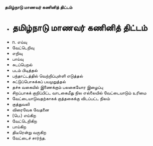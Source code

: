 **தமிழ்நாடு மாணவர் கணினித் திட்டம்**
- # தமிழ்நாடு மாணவர் கணினித் திட்டம்
- n. எய்வு
- வேட்டெறிவு
- எறிவு
- பாய்வு
- சுடப்பெறல்
- படம் பிடித்தல்
- பந்தாட்டத்தில் வெற்றிப்புள்ளி எடுத்தல்
- சுட்டுப்பொசுக்கப் பயமுறுத்தல்
- தச்சு வகையில் இணைக்கும் பலகையோர இழைப்பு
- சிறப்பாகக் குறிப்பிட்ட வாடகைமீது நில எல்லையில் வேட்டையாடும் உரிமை
- வேட்டையாடுவதற்காகக் குத்தகைக்கு விடப்பட்ட நிலம்
- குத்துவலி
- விரைவேக வேதனை
- (பெ.) எய்கிற
- வேட்டெறிகிற
- பாய்கிற
- திடீரென்று வருகிற
- வேட்டைச் சார்ந்த.

